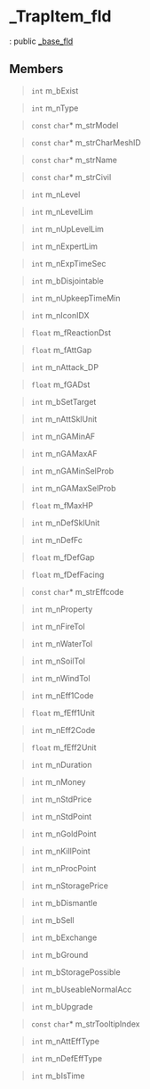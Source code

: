 # _TrapItem_fld
: public [_base_fld](lua/classes/_base_fld.md)
 
## Members
 
> `int` m_bExist
 
> `int` m_nType
 
> `const` `char`* m_strModel
 
> `const` `char`* m_strCharMeshID
 
> `const` `char`* m_strName
 
> `const` `char`* m_strCivil
 
> `int` m_nLevel
 
> `int` m_nLevelLim
 
> `int` m_nUpLevelLim
 
> `int` m_nExpertLim
 
> `int` m_nExpTimeSec
 
> `int` m_bDisjointable
 
> `int` m_nUpkeepTimeMin
 
> `int` m_nIconIDX
 
> `float` m_fReactionDst
 
> `float` m_fAttGap
 
> `int` m_nAttack_DP
 
> `float` m_fGADst
 
> `int` m_bSetTarget
 
> `int` m_nAttSklUnit
 
> `int` m_nGAMinAF
 
> `int` m_nGAMaxAF
 
> `int` m_nGAMinSelProb
 
> `int` m_nGAMaxSelProb
 
> `float` m_fMaxHP
 
> `int` m_nDefSklUnit
 
> `int` m_nDefFc
 
> `float` m_fDefGap
 
> `float` m_fDefFacing
 
> `const` `char`* m_strEffcode
 
> `int` m_nProperty
 
> `int` m_nFireTol
 
> `int` m_nWaterTol
 
> `int` m_nSoilTol
 
> `int` m_nWindTol
 
> `int` m_nEff1Code
 
> `float` m_fEff1Unit
 
> `int` m_nEff2Code
 
> `float` m_fEff2Unit
 
> `int` m_nDuration
 
> `int` m_nMoney
 
> `int` m_nStdPrice
 
> `int` m_nStdPoint
 
> `int` m_nGoldPoint
 
> `int` m_nKillPoint
 
> `int` m_nProcPoint
 
> `int` m_nStoragePrice
 
> `int` m_bDismantle
 
> `int` m_bSell
 
> `int` m_bExchange
 
> `int` m_bGround
 
> `int` m_bStoragePossible
 
> `int` m_bUseableNormalAcc
 
> `int` m_bUpgrade
 
> `const` `char`* m_strTooltipIndex
 
> `int` m_nAttEffType
 
> `int` m_nDefEffType
 
> `int` m_bIsTime
 
